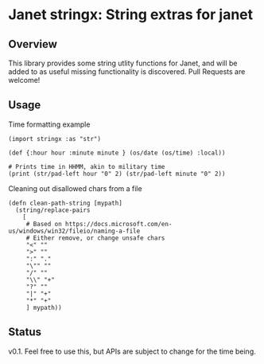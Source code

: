 # Janet stringx: String extras for janet

## Overview

This library provides some string utlity functions for Janet, and will be added to as useful missing functionality is discovered. Pull Requests are welcome!

## Usage

Time formatting example

```janet
(import stringx :as "str")

(def {:hour hour :minute minute } (os/date (os/time) :local))

# Prints time in HHMM, akin to military time
(print (str/pad-left hour "0" 2) (str/pad-left minute "0" 2))
```

Cleaning out disallowed chars from a file

```janet
(defn clean-path-string [mypath] 
  (string/replace-pairs 
    [
     # Based on https://docs.microsoft.com/en-us/windows/win32/fileio/naming-a-file
     # Either remove, or change unsafe chars
     "<" ""
     ">" ""
     ":" "."
     "\"" ""
     "/" ""
     "\\" "+"
     "?" ""
     "|" "+"
     "*" "+"
     ] mypath))
```

## Status

v0.1. Feel free to use this, but APIs are subject to change for the time being.

